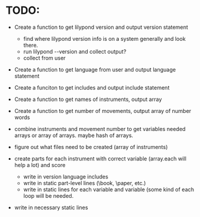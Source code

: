 # TODO:
* Create a function to get lilypond version and output version statement
    * find where lilypond version info is on a system generally and look there.
    * run lilypond --version and collect output?
    * collect from user
* Create a function to get language from user and output language statement
* Create a funciton to get includes and output include statement 
* Create a function to get names of instruments, output array
* Create a function to get number of movements, output array of number words

* combine instruments and movement number to get variables needed arrays or
  array of arrays. maybe hash of arrays.
* figure out what files need to be created (array of instruments)
* create parts for each instrument with correct variable (array.each will help
  a lot) and score
    * write in version language includes
    * write in static part-level lines (\book, \paper, etc.)
    * write in static lines for each variable and variable (some kind of each
    loop will be needed.
* write in necessary static lines
  
